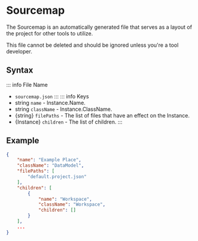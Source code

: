# Sourcemap

The Sourcemap is an automatically generated file that serves as a layout of the project for other tools to utilize.

This file cannot be deleted and should be ignored unless you're a tool developer.

## Syntax

::: info File Name
- `sourcemap.json`
:::
::: info Keys
- string `name` - Instance.Name.
- string `className` - Instance.ClassName.
- {string} `filePaths` - The list of files that have an effect on the Instance.
- {Instance} `children` - The list of children.
:::

## Example

```json
{
	"name": "Example Place",
	"className": "DataModel",
	"filePaths": [
		"default.project.json"
	],
	"children": [
		{
			"name": "Workspace",
			"className": "Workspace",
			"children": []
        }
    ],
    ...
}
```